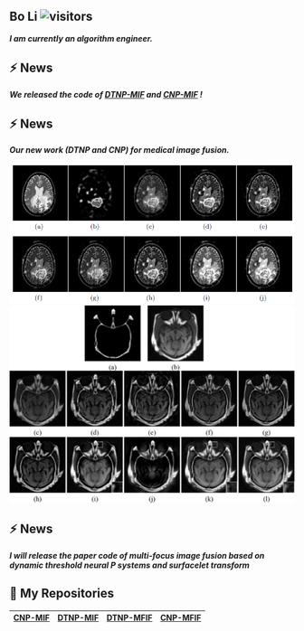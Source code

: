 ## Bo Li  ![visitors](https://visitor-badge.glitch.me/badge?page_id=MorvanLi/MorvanLi) 

_**I am currently an algorithm engineer.**_

## ⚡  **News**

_**We released the  code of [DTNP-MIF](https://github.com/MorvanLi/DTNP-MIF) and [CNP-MIF](https://github.com/MorvanLi/CNP-MIF) !**_



## ⚡  **News**

***Our new work (DTNP and CNP) for medical image fusion.***

<img src="https://github.com/MorvanLi/CNP-MIF/blob/main/figures/example.jpg" > 

<img src="https://github.com/MorvanLi/DTNP-MIF/blob/main/figures/example.jpg"  > 

## ⚡  **News**

_**I will release the  paper code of  multi-focus image fusion based on dynamic threshold neural P systems and surfacelet transform**_



## 🌱 **My Repositories**

| [CNP-MIF](https://github.com/MorvanLi/CNP-MIF) | **[DTNP-MIF](https://github.com/MorvanLi/DTNP-MIF)** | **[DTNP-MFIF](https://github.com/MorvanLi)** | **[CNP-MFIF](https://github.com/MorvanLi)** |
| ---------------------------------------------- | ---------------------------------------------------- | -------------------------------------------- | ------------------------------------------- |

















